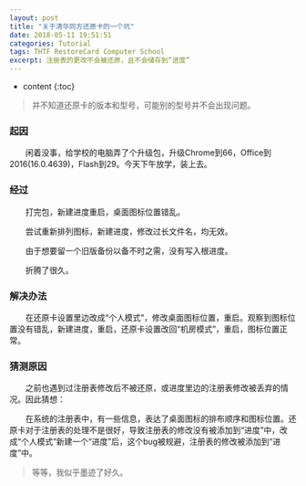 ```yaml
---
layout: post
title: "关于清华同方还原卡的一个坑"
date: 2018-05-11 19:51:51
categories: Tutorial
tags: THTF RestoreCard Computer School
excerpt: 注册表的更改不会被还原，且不会储存到“进度”
---
```


* content
{:toc}

> 并不知道还原卡的版本和型号，可能别的型号并不会出现问题。

### 起因

　　闲着没事，给学校的电脑弄了个升级包，升级Chrome到66，Office到2016(16.0.4639)，Flash到29。今天下午放学，装上去。

### 经过

　　打完包，新建进度重启，桌面图标位置错乱。

　　尝试重新排列图标，新建进度，修改过长文件名，均无效。

　　由于想要留一个旧版备份以备不时之需，没有写入根进度。

　　折腾了很久。

### 解决办法

　　在还原卡设置里边改成“个人模式”，修改桌面图标位置，重启。观察到图标位置没有错乱，新建进度，重启，还原卡设置改回“机房模式”，重启，图标位置正常。

### 猜测原因

　　之前也遇到过注册表修改后不被还原，或进度里边的注册表修改被丢弃的情况。因此猜想：

　　在系统的注册表中，有一些信息，表达了桌面图标的排布顺序和图标位置。还原卡对于注册表的处理不是很好，导致注册表的修改没有被添加到“进度”中，改成“个人模式”新建一个“进度”后，这个bug被规避，注册表的修改被添加到“进度”中。

> 等等，我似乎墨迹了好久。